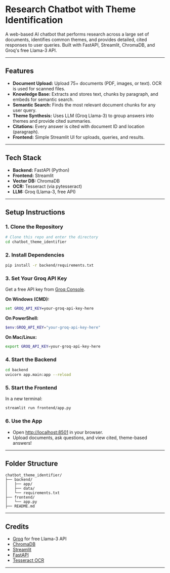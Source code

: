 # Research Chatbot with Theme Identification

A web-based AI chatbot that performs research across a large set of documents, identifies common themes, and provides detailed, cited responses to user queries. Built with FastAPI, Streamlit, ChromaDB, and Groq's free Llama-3 API.

---

## Features
- **Document Upload:** Upload 75+ documents (PDF, images, or text). OCR is used for scanned files.
- **Knowledge Base:** Extracts and stores text, chunks by paragraph, and embeds for semantic search.
- **Semantic Search:** Finds the most relevant document chunks for any user query.
- **Theme Synthesis:** Uses LLM (Groq Llama-3) to group answers into themes and provide cited summaries.
- **Citations:** Every answer is cited with document ID and location (paragraph).
- **Frontend:** Simple Streamlit UI for uploads, queries, and results.

---

## Tech Stack
- **Backend:** FastAPI (Python)
- **Frontend:** Streamlit
- **Vector DB:** ChromaDB
- **OCR:** Tesseract (via pytesseract)
- **LLM:** Groq (Llama-3, free API)

---

## Setup Instructions

### 1. Clone the Repository
```bash
# Clone this repo and enter the directory
cd chatbot_theme_identifier
```

### 2. Install Dependencies
```bash
pip install -r backend/requirements.txt
```

### 3. Set Your Groq API Key
Get a free API key from [Groq Console](https://console.groq.com/keys).

**On Windows (CMD):**
```cmd
set GROQ_API_KEY=your-groq-api-key-here
```
**On PowerShell:**
```powershell
$env:GROQ_API_KEY="your-groq-api-key-here"
```
**On Mac/Linux:**
```bash
export GROQ_API_KEY=your-groq-api-key-here
```

### 4. Start the Backend
```bash
cd backend
uvicorn app.main:app --reload
```

### 5. Start the Frontend
In a new terminal:
```bash
streamlit run frontend/app.py
```

### 6. Use the App
- Open [http://localhost:8501](http://localhost:8501) in your browser.
- Upload documents, ask questions, and view cited, theme-based answers!

---

## Folder Structure
```
chatbot_theme_identifier/
├── backend/
│   ├── app/
│   ├── data/
│   └── requirements.txt
├── frontend/
│   └── app.py
├── README.md
```

---

## Credits
- [Groq](https://groq.com/) for free Llama-3 API
- [ChromaDB](https://www.trychroma.com/)
- [Streamlit](https://streamlit.io/)
- [FastAPI](https://fastapi.tiangolo.com/)
- [Tesseract OCR](https://github.com/tesseract-ocr/tesseract)

---

